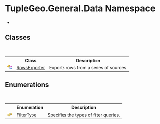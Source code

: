 # TupleGeo.General.Data Namespace
 

-


## Classes
&nbsp;<table><tr><th></th><th>Class</th><th>Description</th></tr><tr><td>![Public class](media/pubclass.gif "Public class")</td><td><a href="T_TupleGeo_General_Data_RowsExporter">RowsExporter</a></td><td>
Exports rows from a series of sources.</td></tr></table>

## Enumerations
&nbsp;<table><tr><th></th><th>Enumeration</th><th>Description</th></tr><tr><td>![Public enumeration](media/pubenumeration.gif "Public enumeration")</td><td><a href="T_TupleGeo_General_Data_FilterType">FilterType</a></td><td>
Specifies the types of filter queries.</td></tr></table>&nbsp;
